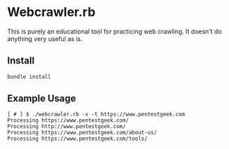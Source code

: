 # Webcrawler.rb

This is purely an educational tool for practicing web crawling.  It
doesn't do anything very useful as is.

## Install
~~~bash
bundle install
~~~

## Example Usage
~~~
[ # ] $ ./webcrawler.rb -v -t https://www.pentestgeek.com
Processing https://www.pentestgeek.com/
Processing http://www.pentestgeek.com/
Processing https://www.pentestgeek.com/about-us/
Processing https://www.pentestgeek.com/tools/
~~~